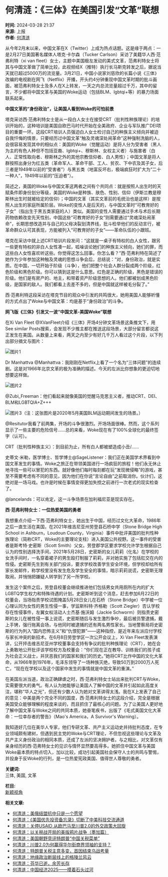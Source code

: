 # 何清涟：《三体》在美国引发“文革”联想

**时间:** 2024-03-28 21:37  
**来源:** 上报  
**作者:** [何清涟](https://botanwang.com/taxonomy/term/4573)  

从今年2月末以来，中国文革在X（Twitter）上成为热点话题。这是缘于两点：一是2月27日美国著名媒体人塔克·卡尔森（Tucker Carlson）采访了美籍华人西·范弗利特（xi van fleet）女士，主题中美国极左发动的美式文革，范弗利特女士将其与中国文革做了简单比较，此视频经X（推特）执行长马斯克转发之后，据说当天就已超过5000万的流览量。3月21日，中国小说家刘慈欣的长篇小说《三体》改编的电视剧在网飞（Netflix）开播，开头约4分钟重现中国文革时期的批斗画面，被范弗利特女士及多人在X上转发，一天之内总流览量超过千万，其中的留言，不少都将中国文革与美国的Woke运动（包括BLM、lgbtqi+等）的暴力场面联系起来。

**中国文革的“身份政治”，让美国人看到Woke的可怕前景**

塔克采访西·范弗利特女士是从一段白人女士在接受CRT（批判性种族理论）的培训开始的，这种培训是美国自欧巴马时代开始在全美政府、企业与军队推广DEI项目的重要一环。这段CRT培训人员强迫白人女士检讨自己的种族主义倾向并被迫自我忏悔的情景，只要经历过中国文革“触及灵魂深处闹革命”这种强制洗脑的人，会很容易发现其中的相似点：美国的Woke（觉醒运动）是将人分为受害者（黑人为主的有色人种但不包括亚裔、lgbtqi+、穆斯林、女权主义者）与施害者（白人、正常性取向者、穆斯林之外的其他宗教信仰者、白人男性）；中国文革是将人群按照出身分为红五类（革命军人、革命干部、工人、贫农、下中农及其子女，后三者是1949年以前的“受害者”）与黑五类（地富反坏右，极端疯狂时扩大为“二十一种人”，1949年以前的“压迫者”）。

简述之，美国的Woke与中国文革这两者之间有个共同点：就是按照人出生时的天赋条件即身份划分等级，美国的Woke是种族、肤色、性别、信仰（伊斯兰教是穆斯林出生时就被给定的信仰）；中国的文革（其实文革前的毛统治也是这样）是按照人出生的家庭所属阶层。Woke的变性人是后天的，与中国文革时“可教育好的子女”（指出生于黑五类家庭的人）类似。美国的变性人需要通过手术与术后长期药物依赖改变先天性别，中国这些“可教育好的子女”则需要通过“灵魂深处闹革命”，长期思想改造并与自己的父母决裂划清界线，批斗检举他们的反动言行，被革命群众认可其表现，方能被列入“可教育好的子女”——革命队伍的小跟班。

塔克在采访中就上述CRT培训片段发问：“这就是一桌子有特权的白人女性，跟另一些更有特权的非白人女性凑一起，呱噪谈论她们的种族主义倾向，她们的罪，而这些白人女性喜欢听这些。你觉得这怎么回事。你怎么看？”西·范弗利特在简述了她作为少年参加这种触及灵魂的思想斗争会后，总结说：“对，身份政治，就是实质。在中国，一切开始于阶级（斗争），他们把整个社会人群分裂成两个阶级，红色阶级和黑色阶级。你可以猜到这是什么意思。红色是正确的阶级，黑色是错误的阶级。他们是有房产的、地主，和带着资产阶级思想的人。他们都被划成黑色阶级，是国家的敌人。我们都看上去差不多的，但是中国就这样被毛分裂了。”

西·范弗利特这段采访在塔克节目的观众中引发的共鸣很大，她用美国人能够听懂的方式点出了Woke与中国文革：均是基于“身份政治”的斗争。

**网飞版《三体》引发又一波“中国文革-美国Woke”联想**

在Xi Van Fleet @XVanFleet介绍《三体》开场4分钟文革场景这条推文下，用See similar Posts搜索，会发现不少推主都在推送这段场景，大部分留言都说这正发生在美国。从数量上来看，两天之内至少有好几千万人看过这个片段，以下列出部分摘文与图片：

![图片1](https://botanwang.com/sites/default/files/images/%23fdghjdfgj%20(1).jpg)

Dr Manhattva @Manhattva：我刚刚在Netflix上看了一个名为“三体问题”的连续剧。这是对1966年北京文革的极为准确的描述。今天的左派比你想象的更迫切地想要这样做。

![图片2](https://botanwang.com/sites/default/files/images/%23fdghjdfgj%20(2).jpg)

@Zubi_Freeman：他们看起来就像美国的觉醒马克思主义者，推动CRT、DEI、BLM和LGBTQIA+Z+++

![图片3](https://botanwang.com/sites/default/files/images/%23fdghjdfgj%20(3).jpg)（注：这张图片是2020年5月美国BLM运动期间发生的场景。）

@Resitutor我看了前两集，开场的斗争很激烈。开场场面很棒。然而，这个系列显示了一些主要的危险信号……总的来看，Woke现在有了100%全球化的最终签字（认可）。

CRT（批判性种族主义）：到目前为止，所有白人都被塑造成小丑/……

史蒂文·米勒，医学博士、哲学博士@SageListener：我们正在美国学术界看到中国文革发生的事情。Woke之旅正在带领美国进行一场疯狂的旅程！他们永无休止地寻找一些可以冒犯的东西。就好像他们每时每刻都在玩“发现微侵略”的游戏，甚至不需要考虑有不同的意见，因为他们在你说“言论自由”之前取消你。伙计们，这绝对是一场马戏。也许是时候在事情变得更加失控之前进行一次老式的现实检查了。

@lancelands：可以肯定，这一斗争场景在加利福尼亚是现实存在。

**西·范弗利特女士：一位热爱美国的勇者**

我想重点介绍一下西·范弗利特女士，她出生于中国，经历过文化大革命，1986年之后一直生活在美国，在2021年维吉尼亚州劳登县石桥中学（Stone Bridge High School in Ashburn，Loudoun County，Virginia）事件中批评美国的批判性种族理论（简称CRT，Woke的主要理论支柱）进入美国公共视野。这一事件的受害者是斯考特·史密斯（Scott Smith）父女。劳登郡学区要求学校允许学生根据自己认为的性别选择洗手间，2021年5月28日，史密斯的女儿莉莉（化名）在学校的女洗手间时，一名穿着裙子的男生殴打制服了莉莉，并对她实施了包括肛交在内的性侵。史密斯先生到有关部门投诉，要求学校改善学生安全环境，但学校却给所有家长发邮件，称学校里没有发生危及学生安全的事情，暗示莉莉说谎，史密斯无理取闹，并悄悄把嫌疑人转学到了另一所学校。

发生这个案件之后，劳登县校董会继续推进他们包括男女共用厕所在内的扩大LGBTQ学生权力和特殊待遇的计划。史密斯听到这个消息，赶去参加6月22日的校董会，当场指责学校试图掩盖5月28日女儿在石桥（Stone Bridge）中学被一位心理认同为女性的男生性侵一事，学监斯科特‧齐格勒（Scott Ziegler）否认学校存在性侵事件，左翼女权活动人士杰基‧施沃姆（Jackie Schworm）则指责史密斯的女儿在被性侵一事上说谎，史密斯随后与发生激烈争吵，最后被员警逮捕，戴上手铐，强行拖离会场，与他同时被逮捕的还有两名男性家长。当地警察局将史密斯的行为列入“国内恐怖主义”和“仇恨犯罪”——这种指控，是近年来左派应付学校与家长冲突的新招术。在6月8日劳登学区一次公开会议上，Xi Van Fleet发表演讲，公开抨击维吉尼亚州学校董事会支持有争议的批判种族理论（CRT），她在会上勇敢地公开批评该学校校方及校董会：“你们现在正在教导、训练我们的孩子成为社会正义战士，并厌恶我们的国家和我们的历史。”她将CRT比作中国的文化大革命，从1966年到1976年，毛泽东领导了一场种族灭绝，导致50万到2000万人死亡，“现在在学校以及这个国家中发生的事情就是中国文革的重演。”

在美国左派当道，政治正确肆虐之时，西·范弗利特女士站出来批判CRT与Woke，实需要很大的勇气。有人认为她能够让美国人了解中国的文革并引起如此高度关注，堪称“华人之光”，但还有少数人认为她对文革讲得太浅。我在X上发表了自己的意见：中美是两个完全不同的国度，西·范弗利特女士的这段介绍，完全是根据美国受众能够理解的程度来谈的，而且抓住了最核心的问题。为了让美国人更好地了解中国文革与Woke之间的共同本质，她奋笔疾书，出版了《毛式美国文化大革命：一位幸存者的警告》（Mao's America，A Survivor's Warning）。

我知道好几位在美华人专家，他们专研文革、共产主义运动史并持批判态度，在专业领域颇有建树，但遇到民主党的Woke与CRT理论，不但忽视这些理论与文革及共产主义身份政治的相同本质，还成了左派的坚决拥护者。与之相比，对文革仅有亲身经历的西·范弗特女士的见识与情怀显然要高得多。她抓住中国文革与美国Woke最本质的特点切入，加以比较，成功引起美国社会保守人士的共鸣与警惕，并投身于反Woke的行列，是一位热爱宪政美国、值得世人尊敬的勇者。

**关键词:**  
三体, 美国, 文革

**栏目:**  
[新颖视角](https://botanwang.com/taxonomy/%E6%96%B0%E9%A2%96%E8%A7%86%E8%A7%92.html)  

**相关文章:**  
- [何清涟：美俄结盟抗中只是一个愿望](https://botanwang.com/articles/202502/%E4%BD%95%E6%B8%85%E6%B6%9F%EF%BC%9A%E7%BE%8E%E4%BF%84%E7%BB%93%E7%9B%9F%E6%8A%97%E4%B8%AD%E5%8F%AA%E6%98%AF%E4%B8%80%E4%B8%AA%E6%84%BF%E6%9C%9B.html)  
- [何清涟：《美国优先投资备忘录》切断了中美科技交流通道](https://botanwang.com/articles/202502/%E4%BD%95%E6%B8%85%E6%B6%9F%EF%BC%9A%E3%80%8A%E7%BE%8E%E5%9B%BD%E4%BC%98%E5%85%88%E6%8A%95%E8%B5%84%E5%A4%87%E5%BF%98%E5%BD%95%E3%80%8B%E5%88%87%E6%96%AD%E4%BA%86%E4%B8%AD%E7%BE%8E%E7%A7%91%E6%8A%80%E4%BA%A4%E6%B5%81%E9%80%9A%E9%81%93.html)  
- [何清涟：关停USAID 从欧巴马至川普2.0的外交政策大回旋](https://botanwang.com/articles/202502/%E4%BD%95%E6%B8%85%E6%B6%9F%EF%BC%9A%E5%85%B3%E5%81%9Cusaid%7C%E4%BB%8E%E6%AC%A7%E5%B7%B4%E9%A9%AC%E8%87%B3%E5%B7%9D%E6%99%AE20%E7%9A%84%E5%A4%96%E4%BA%A4%E6%94%BF%E7%AD%96%E5%A4%A7%E5%9B%9E%E6%97%8B.html)  
- [何清涟：以关税战开局的美版鸦片战争（墨加篇）](https://botanwang.com/articles/202502/%E4%BD%95%E6%B8%85%E6%B6%9F%EF%BC%9A%E4%BB%A5%E5%85%B3%E7%A8%8E%E6%88%98%E5%BC%80%E5%B1%80%E7%9A%84%E7%BE%8E%E7%89%88%E9%B8%A6%E7%89%87%E6%88%98%E4%BA%89%EF%BC%88%E5%A2%A8%E5%8A%A0%E7%AF%87%EF%BC%89.html)  
- [何清涟：美国朝野竞评特朗普“中国关税菜单”](https://botanwang.com/articles/202502/%E4%BD%95%E6%B8%85%E6%B6%9F%EF%BC%9A%E7%BE%8E%E5%9B%BD%E6%9C%9D%E9%87%8E%E7%AB%9E%E8%AF%84%E7%89%B9%E6%9C%97%E6%99%AE%E2%80%9C%E4%B8%AD%E5%9B%BD%E5%85%B3%E7%A8%8E%E8%8F%9C%E5%8D%95%E2%80%9D.html)  
- [何清涟：川普2.0为何赢得华尔街商界领袖的支持？](https://botanwang.com/articles/202501/%E4%BD%95%E6%B8%85%E6%B6%9F%EF%BC%9A%E5%B7%9D%E6%99%AE20%E4%B8%BA%E4%BD%95%E8%B5%A2%E5%BE%97%E5%8D%8E%E5%B0%94%E8%A1%97%E5%95%86%E7%95%8C%E9%A2%86%E8%A2%96%E7%9A%84%E6%94%AF%E6%8C%81%EF%BC%9F.html)  
- [何清涟：特朗普关税主意多变，首因结束乌战考量](https://botanwang.com/articles/202501/%E4%BD%95%E6%B8%85%E6%B6%9F%EF%BC%9A%E7%89%B9%E6%9C%97%E6%99%AE%E5%85%B3%E7%A8%8E%E4%B8%BB%E6%84%8F%E5%A4%9A%E5%8F%98%EF%BC%8C%E9%A6%96%E5%9B%A0%E7%BB%93%E6%9D%9F%E4%B9%8C%E6%88%98%E8%80%83%E9%87%8F.html)  
- [何清涟：地缘政治断层线上的格陵兰风云](https://botanwang.com/articles/202501/%E4%BD%95%E6%B8%85%E6%B6%9F%EF%BC%9A%E5%9C%B0%E7%BC%98%E6%94%BF%E6%B2%BB%E6%96%AD%E5%B1%82%E7%BA%BF%E4%B8%8A%E7%9A%84%E6%A0%BC%E9%99%B5%E5%85%B0%E9%A3%8E%E4%BA%91.html)  
- [何清涟：芬华已逝，余芳长存](https://botanwang.com/articles/202501/%E4%BD%95%E6%B8%85%E6%B6%9F%EF%BC%9A%E8%8A%AC%E5%8D%8E%E5%B7%B2%E9%80%9D%EF%BC%8C%E4%BD%99%E8%8A%B3%E9%95%BF%E5%AD%98.html)  
- [何清涟：中国经济2025——摸着石头过河](https://botanwang.com/articles/202412/%E4%BD%95%E6%B8%85%E6%B6%9F%EF%BC%9A%E4%B8%AD%E5%9B%BD%E7%BB%8F%E6%B5%8E2025%E2%80%94%E2%80%94%E6%91%B8%E7%9D%80%E7%9F%B3%E5%A4%B4%E8%BF%87%E6%B2%B3.html)  